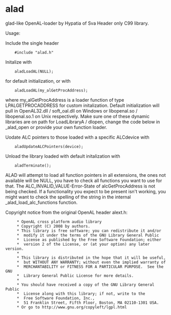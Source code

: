 # alad

glad-like OpenAL-loader by Hypatia of Sva
Header only C99 library.

Usage:

Include the single header

        #include "alad.h"

Initalize with

        aladLoadAL(NULL);

for default initialization, or with

        aladLoadAL(my_alGetProcAddress);

where my_alGetProcAddress is a loader function of type LPALGETPROCADDRESS for custom initalization.
Default initialization will pull in OpenAL32.dll / soft_oal.dll on Windows or libopenal.so / libopenal.so.1 on Unix respectively.
Make sure one of these dynamic libraries are on path for LoadLibraryA / dlopen, change the code below in _alad_open or provide your own function loader.

Uodate ALC pointers to those loaded with a specific ALCdevice with

        aladUpdateALCPointers(device);

Unload the library loaded with default initalization with

        aladTerminate();


ALAD will attempt to load all function pointers in all extensions, the ones not available will be NULL, you have to check all functions you want to use for that.
The ALC_INVALID_VALUE-Error-State of alcGetProcAddress is not being checked.
If a functionality you expect to be present isn't working, you might want to check the spelling of the string in the internal _alad_load_alc_functions function.



Copyright notice from the original OpenAL header alext.h:

         * OpenAL cross platform audio library
         * Copyright (C) 2008 by authors.
         * This library is free software; you can redistribute it and/or
         *  modify it under the terms of the GNU Library General Public
         *  License as published by the Free Software Foundation; either
         *  version 2 of the License, or (at your option) any later version.
         *
         * This library is distributed in the hope that it will be useful,
         *  but WITHOUT ANY WARRANTY; without even the implied warranty of
         *  MERCHANTABILITY or FITNESS FOR A PARTICULAR PURPOSE.  See the GNU
         *  Library General Public License for more details.
         *
         * You should have received a copy of the GNU Library General Public
         *  License along with this library; if not, write to the
         *  Free Software Foundation, Inc.,
         *  51 Franklin Street, Fifth Floor, Boston, MA 02110-1301 USA.
         * Or go to http://www.gnu.org/copyleft/lgpl.html

 
